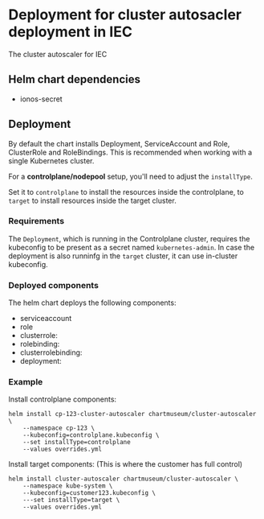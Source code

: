 # Deployment for cluster autosacler deployment in IEC

The cluster autoscaler for IEC

## Helm chart dependencies

* ionos-secret

## Deployment

By default the chart installs Deployment, ServiceAccount and Role, ClusterRole and RoleBindings.
This is recommended when working with a single Kubernetes cluster.

For a **controlplane/nodepool** setup, you'll need to adjust the `installType`.

Set it to `controlplane` to install the resources inside the controlplane, to
`target` to install resources inside the target cluster.

### Requirements

The `Deployment`, which is running in the Controlplane cluster, requires the kubeconfig to be present as a secret named `kubernetes-admin`. In case the deployment is also runninfg in the `target` cluster, it can use in-cluster kubeconfig.


### Deployed components

The helm chart deploys the following components:

* serviceaccount
* role
* clusterrole:
* rolebinding:
* clusterrolebinding:
* deployment:

### Example

Install controlplane components:

```console
helm install cp-123-cluster-autoscaler chartmuseum/cluster-autoscaler \
    --namespace cp-123 \
    --kubeconfig=controlplane.kubeconfig \
    --set installType=controlplane
    --values overrides.yml
```

Install target components: (This is where the customer has full control)

```console
helm install cluster-autoscaler chartmuseum/cluster-autoscaler \
    --namespace kube-system \
    --kubeconfig=customer123.kubeconfig \
    ---set installType=target \
    --values overrides.yml
```